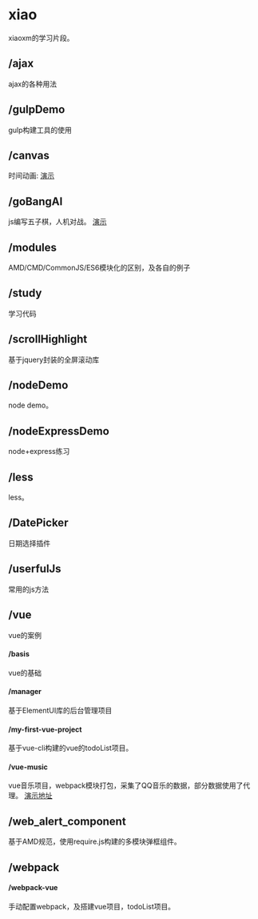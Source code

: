 # xiao
xiaoxm的学习片段。


## /ajax
ajax的各种用法

## /gulpDemo
gulp构建工具的使用

## /canvas
时间动画: [演示](https://xiaoxmok.github.io/xiao/canvas/countdown/index.html)

## /goBangAI
js编写五子棋，人机对战。
[演示](https://xiaoxmok.github.io/xiao/goBangAI/index.html)

## /modules
AMD/CMD/CommonJS/ES6模块化的区别，及各自的例子

## /study
学习代码

## /scrollHighlight
基于jquery封装的全屏滚动库

## /nodeDemo
node demo。

## /nodeExpressDemo
node+express练习

## /less
less。

## /DatePicker
日期选择插件

## /userfulJs
常用的js方法

## /vue
vue的案例
#### /basis
vue的基础
#### /manager
基于ElementUI库的后台管理项目
#### /my-first-vue-project
基于vue-cli构建的vue的todoList项目。
#### /vue-music
vue音乐项目，webpack模块打包，采集了QQ音乐的数据，部分数据使用了代理。
[演示地址](https://xiaoxmok.github.io/xiao/vue/vue-music/dist/index.html)


## /web_alert_component
基于AMD规范，使用require.js构建的多模块弹框组件。

## /webpack
#### /webpack-vue
手动配置webpack，及搭建vue项目，todoList项目。